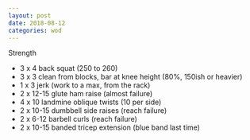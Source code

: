 ```yaml
---
layout: post
date: 2018-08-12
categories: wod
---
```


Strength
- 3 x 4 back squat (250 to 260)
- 3 x 3 clean from blocks, bar at knee height (80%, 150ish or heavier)
- 1 x 3 jerk (work to a max, from the rack)
- 2 x 12-15 glute ham raise (almost failure)
- 4 x 10 landmine oblique twists (10 per side)
- 2 x 10-15 dumbbell side raises (reach failure)
- 2 x 6-12 barbell curls (reach failure)
- 2 x 10-15 banded tricep extension (blue band last time)
